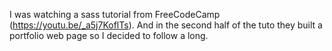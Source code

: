 I was watching a sass tutorial from FreeCodeCamp (https://youtu.be/_a5j7KoflTs). And in the second half of the tuto they built a portfolio web page so I decided to follow a long.

